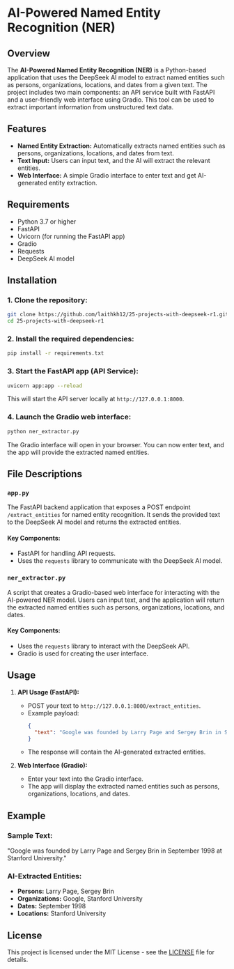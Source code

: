 
# AI-Powered Named Entity Recognition (NER)

## Overview
The **AI-Powered Named Entity Recognition (NER)** is a Python-based application that uses the DeepSeek AI model to extract named entities such as persons, organizations, locations, and dates from a given text. The project includes two main components: an API service built with FastAPI and a user-friendly web interface using Gradio. This tool can be used to extract important information from unstructured text data.

## Features
- **Named Entity Extraction:** Automatically extracts named entities such as persons, organizations, locations, and dates from text.
- **Text Input:** Users can input text, and the AI will extract the relevant entities.
- **Web Interface:** A simple Gradio interface to enter text and get AI-generated entity extraction.

## Requirements
- Python 3.7 or higher
- FastAPI
- Uvicorn (for running the FastAPI app)
- Gradio
- Requests
- DeepSeek AI model

## Installation

### 1. Clone the repository:
```bash
git clone https://github.com/laithkh12/25-projects-with-deepseek-r1.git
cd 25-projects-with-deepseek-r1
```

### 2. Install the required dependencies:
```bash
pip install -r requirements.txt
```

### 3. Start the FastAPI app (API Service):
```bash
uvicorn app:app --reload
```
This will start the API server locally at `http://127.0.0.1:8000`.

### 4. Launch the Gradio web interface:
```bash
python ner_extractor.py
```
The Gradio interface will open in your browser. You can now enter text, and the app will provide the extracted named entities.

## File Descriptions

### `app.py`
The FastAPI backend application that exposes a POST endpoint `/extract_entities` for named entity recognition. It sends the provided text to the DeepSeek AI model and returns the extracted entities.

#### Key Components:
- FastAPI for handling API requests.
- Uses the `requests` library to communicate with the DeepSeek AI model.

### `ner_extractor.py`
A script that creates a Gradio-based web interface for interacting with the AI-powered NER model. Users can input text, and the application will return the extracted named entities such as persons, organizations, locations, and dates.

#### Key Components:
- Uses the `requests` library to interact with the DeepSeek API.
- Gradio is used for creating the user interface.

## Usage

1. **API Usage (FastAPI):**
   - POST your text to `http://127.0.0.1:8000/extract_entities`.
   - Example payload:
     ```json
     {
       "text": "Google was founded by Larry Page and Sergey Brin in September 1998 at Stanford University."
     }
     ```
   - The response will contain the AI-generated extracted entities.

2. **Web Interface (Gradio):**
   - Enter your text into the Gradio interface.
   - The app will display the extracted named entities such as persons, organizations, locations, and dates.

## Example

### Sample Text:
"Google was founded by Larry Page and Sergey Brin in September 1998 at Stanford University."

### AI-Extracted Entities:
- **Persons:** Larry Page, Sergey Brin
- **Organizations:** Google, Stanford University
- **Dates:** September 1998
- **Locations:** Stanford University

## License
This project is licensed under the MIT License - see the [LICENSE](LICENSE) file for details.
